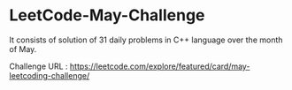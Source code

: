 # LeetCode-May-Challenge
 It consists of solution of 31 daily problems in C++ language over the month of May.
 
 Challenge URL : https://leetcode.com/explore/featured/card/may-leetcoding-challenge/
